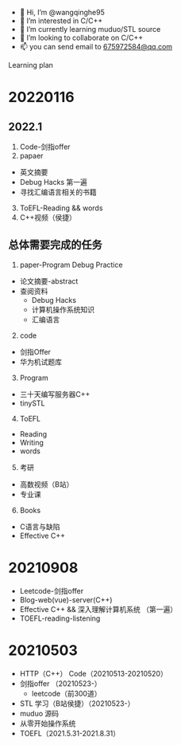- 👋 Hi, I’m @wangqinghe95
- 👀 I’m interested in C/C++
- 🌱 I’m currently learning muduo/STL source
- 💞️ I’m looking to collaborate on C/C++ 
- 📫 you can send email to 675972584@qq.com

<!---
wangqinghe95/wangqinghe95 is a ✨ special ✨ repository because its `README.md` (this file) appears on your GitHub profile.
You can click the Preview link to take a look at your changes.
--->

Learning plan
# 20220116
## 2022.1
1. Code-剑指offer
2. papaer
  + 英文摘要
  + Debug Hacks 第一遍
  + 寻找汇编语言相关的书籍
3. ToEFL-Reading && words
4. C++视频（侯捷）

## 总体需要完成的任务
1. paper-Program Debug Practice
  + 论文摘要-abstract
  + 查阅资料
    + Debug Hacks
    + 计算机操作系统知识
    + 汇编语言
2. code
  + 剑指Offer
  + 华为机试题库

3. Program
  + 三十天编写服务器C++
  + tinySTL
  
4. ToEFL
  + Reading
  + Writing
  + words
 
5. 考研
  + 高数视频（B站）
  + 专业课

6. Books
  + C语言与缺陷
  + Effective C++
 

# 20210908
+ Leetcode-剑指offer
+ Blog-web(vue)-server(C++)
+ Effective C++ && 深入理解计算机系统 （第一遍）
+ TOEFL-reading-listening

# 20210503
+ HTTP（C++） Code（20210513-20210520）
+ 剑指offer （20210523-）
  + leetcode（前300道）
+ STL 学习（B站侯捷）（20210523-）
+ muduo 源码
+ 从零开始操作系统
+ TOEFL（2021.5.31-2021.8.31）
